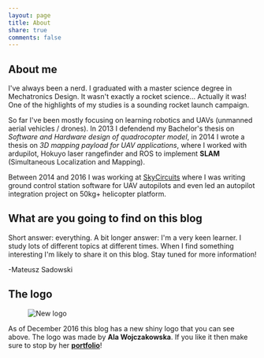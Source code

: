 ```yaml
---
layout: page
title: About
share: true
comments: false
---
```


## About me
I've always been a nerd. I graduated with a master science degree in Mechatronics Design. It wasn't exactly a rocket science... Actually it was! One of the highlights of my studies is a sounding rocket launch campaign.


So far I've been mostly focusing on learning robotics and UAVs (unmanned aerial vehicles / drones). In 2013 I defendend my Bachelor's thesis on *Software and Hardware design of quadrocopter model*, in 2014 I wrote a thesis on *3D mapping payload for UAV applications*, where I worked with ardupilot, Hokuyo laser rangefinder and ROS to implement **SLAM** (Simultaneous Localization and Mapping).

Between 2014 and 2016 I was working at [SkyCircuits](http://www.skycircuits.com) where I was writing ground control station software for UAV autopilots and even led an autopilot integration project on 50kg+ helicopter platform.

## What are you going to find on this blog
Short answer: everything.
A bit longer answer: I'm a very keen learner. I study lots of different topics at different times. When I find something interesting I'm likely to share it on this blog. Stay tuned for more information! 

-Mateusz Sadowski

## The logo
<figure class="half center">
  <img src="{{site.url}}/images/Mlogo.png" alt="New logo">
</figure>

As of December 2016 this blog has a new shiny logo that you can see above. The logo was made by **Ala Wojczakowska**. If you like it then make sure to stop by her **[portfolio](http://wojczakowska.pl/)**!
